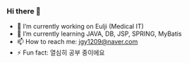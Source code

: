 ### Hi there 👋
- 🔭 I’m currently working on Eulji (Medical IT)
- 🌱 I’m currently learning JAVA, DB, JSP, SPRING, MyBatis
- 📫 How to reach me: jgy1209@naver.com
- ⚡ Fun fact: 열심히 공부 중이에요

<!--
**jgy1209/jgy1209** is a ✨ _special_ ✨ repository because its `README.md` (this file) appears on your GitHub profile.

Here are some ideas to get you started:

- 🔭 I’m currently working on ...
- 🌱 I’m currently learning ...
- 👯 I’m looking to collaborate on ...
- 🤔 I’m looking for help with ...
- 💬 Ask me about ...
- 📫 How to reach me: ...
- 😄 Pronouns: ...
- ⚡ Fun fact: ...
-->
